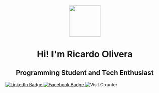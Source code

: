 <div id="header" align="center">
  <img src="https://media.giphy.com/media/M9gbBd9nbDrOTu1Mqx/giphy.gif" width="100"/>
  <h1>Hi! I'm Ricardo Olivera</h1>
  <h2>Programming Student and Tech Enthusiast</h2>
</div>

<div id="badges">
  <a href="https://www.linkedin.com/in/ricardo-hector-olivera/">
    <img src="https://img.shields.io/badge/LinkedIn-blue?style=for-the-badge&logo=linkedin&logoColor=white" alt="LinkedIn Badge"/>
  </a>
  <a href="https://www.facebook.com/profile.php?id=100014292158299">
    <img href="https://img.shields.io/badge/Facebook-blue?style=for-the-badge&logo=linkedin&logoColor=white" alt="Facebook Badge"/>
  </a>
  
  <img src="https://komarev.com/ghpvc/?username=r1ckt&style=flat-square&color=blue" alt="Visit Counter"/>

</div>

